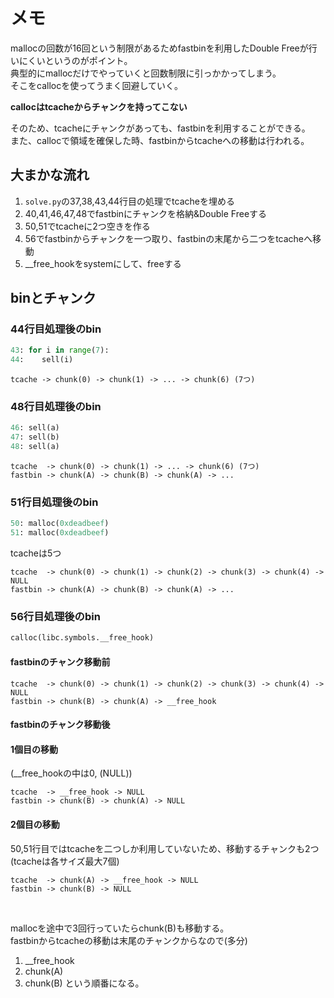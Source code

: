 # メモ
mallocの回数が16回という制限があるためfastbinを利用したDouble Freeが行いにくいというのがポイント。  
典型的にmallocだけでやっていくと回数制限に引っかかってしまう。  
そこをcallocを使ってうまく回避していく。  

<b>callocはtcacheからチャンクを持ってこない</b>  

そのため、tcacheにチャンクがあっても、fastbinを利用することができる。    
また、callocで領域を確保した時、fastbinからtcacheへの移動は行われる。  

## 大まかな流れ
1. `solve.py`の37,38,43,44行目の処理でtcacheを埋める
2. 40,41,46,47,48でfastbinにチャンクを格納&Double Freeする
3. 50,51でtcacheに2つ空きを作る
4. 56でfastbinからチャンクを一つ取り、fastbinの末尾から二つをtcacheへ移動
5. __free_hookをsystemにして、freeする


## binとチャンク
### 44行目処理後のbin
```python
43: for i in range(7):
44:    sell(i)
```
```
tcache -> chunk(0) -> chunk(1) -> ... -> chunk(6) (7つ)
```

### 48行目処理後のbin
```python
46: sell(a)
47: sell(b)
48: sell(a)
```
```
tcache  -> chunk(0) -> chunk(1) -> ... -> chunk(6) (7つ)
fastbin -> chunk(A) -> chunk(B) -> chunk(A) -> ...
```

### 51行目処理後のbin
```python
50: malloc(0xdeadbeef)
51: malloc(0xdeadbeef)
```
tcacheは5つ
```
tcache  -> chunk(0) -> chunk(1) -> chunk(2) -> chunk(3) -> chunk(4) -> NULL 
fastbin -> chunk(A) -> chunk(B) -> chunk(A) -> ...
```

### 56行目処理後のbin
```python
calloc(libc.symbols.__free_hook)
```
#### fastbinのチャンク移動前
```
tcache  -> chunk(0) -> chunk(1) -> chunk(2) -> chunk(3) -> chunk(4) -> NULL 
fastbin -> chunk(B) -> chunk(A) -> __free_hook
```
#### fastbinのチャンク移動後
#### 1個目の移動
(__free_hookの中は0, (NULL))  
```
tcache  -> __free_hook -> NULL
fastbin -> chunk(B) -> chunk(A) -> NULL
```
#### 2個目の移動
50,51行目ではtcacheを二つしか利用していないため、移動するチャンクも2つ(tcacheは各サイズ最大7個)  
```
tcache  -> chunk(A) -> __free_hook -> NULL
fastbin -> chunk(B) -> NULL
```

<br>

mallocを途中で3回行っていたらchunk(B)も移動する。  
fastbinからtcacheの移動は末尾のチャンクからなので(多分)  
1. __free_hook
2. chunk(A)
2. chunk(B)
という順番になる。  
